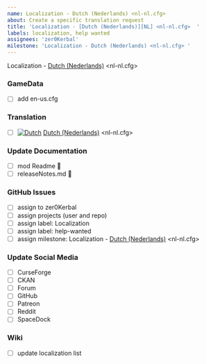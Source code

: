 ```yaml
---
name: Localization - Dutch (Nederlands) <nl-nl.cfg>  
about: Create a specific translation request
title: 'Localization - [Dutch (Nederlands)][NL] <nl-nl.cfg>  '
labels: localization, help wanted
assignees: 'zer0Kerbal'
milestone: 'Localization - Dutch (Nederlands) <nl-nl.cfg> '
---
```


Localization - [Dutch (Nederlands)][NL] <nl-nl.cfg> 

### GameData

- [ ] add en-us.cfg  

### Translation

- [ ] [![Dutch][NL]][NL] [Dutch (Nederlands)][NL] <nl-nl.cfg>  

[NL]: https://raw.githubusercontent.com/zer0Kerbal/zer0Kerbal/zed'K/Localization/img/Dutch-flag-sm.png "Dutch"

### Update Documentation

- [ ]  mod Readme 🔢 
- [ ]  releaseNotes.md 🧾 

### GitHub Issues

- [ ] assign to zer0Kerbal
- [ ] assign projects (user and repo)
- [ ] assign label: Localization
- [ ] assign label: help-wanted
- [ ] assign milestone: Localization - [Dutch (Nederlands)][NL] <nl-nl.cfg> 

### Update Social Media

- [ ] CurseForge
- [ ] CKAN
- [ ] Forum
- [ ] GitHub
- [ ] Patreon
- [ ] Reddit
- [ ] SpaceDock

### Wiki

- [ ] update localization list 
  
<!-- Localization -->
[URL:lclztn]: https://github.com/zer0Kerbal/lclztn/blob/master/readme.md "Localization" 
[URL:qs]: https://github.com/zer0Kerbal/lclztn/blob/master/quickstart.md "Quick Start" 